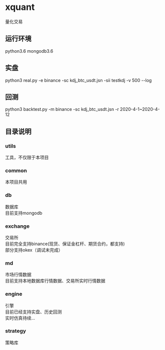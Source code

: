 # xquant
量化交易

## 运行环境
python3.6
mongodb3.6
## 实盘
python3 real.py -e binance -sc kdj_btc_usdt.jsn -sii testkdj -v 500 --log
## 回测
python3 backtest.py -m binance -sc kdj_btc_usdt.jsn -r 2020-4-1~2020-4-12
## 目录说明
### utils
工具，不仅限于本项目
### common
本项目共用
### db
数据库</br>
目前支持mongodb
### exchange
交易所</br>
目前完全支持binance(现货、保证金杠杆、期货合约，都支持)</br>
部分支持okex（调试未完成）
### md
市场行情数据</br>
目前支持本地数据库行情数据、交易所实时行情数据
### engine
引擎</br>
目前已经支持实盘、历史回测</br>
实时仿真待续...
### strategy
策略库

